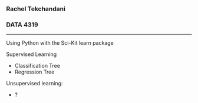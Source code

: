 ### Rachel Tekchandani
### DATA 4319
----
Using Python with the Sci-Kit learn package

Supervised Learning
- Classification Tree
- Regression Tree



Unsupervised learning:
- ?
